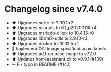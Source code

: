 # Changelog since v7.4.0
- ⬆ Upgrades sqlite to 3.30.1-r2 
- ⬆ Upgrades ncurses to 6.1_p20200118-r4 
- ⬆ Upgrades mariadb-client to 10.4.13-r0 
- ⬆ Upgrades libxml2-utils to 2.9.10-r3 
- ⬆ Upgrades docker to 19.03.5-r1 
- 🔨 Implement OCI image specification on labels 
- ⬆ Upgrades add-on base image to v7.2.0 
- ⬆ Updates homeassistant_cli to v0.9.1 (#139) 
- ✏ Fix typo in README (#140) 
